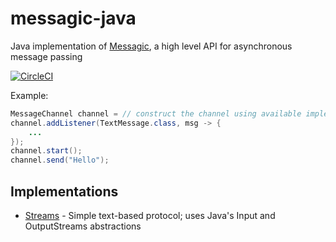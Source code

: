 # messagic-java 
Java implementation of [Messagic](https://github.com/jacekolszak/messagic), a high level API for asynchronous message passing

[![CircleCI](https://circleci.com/gh/jacekolszak/messagic-java.svg?style=svg)](https://circleci.com/gh/jacekolszak/messagic-java)

Example:

```Java
MessageChannel channel = // construct the channel using available implementation 
channel.addListener(TextMessage.class, msg -> {
    ...
});
channel.start();
channel.send("Hello");
```

## Implementations

+ [Streams](implementations/stream) - Simple text-based protocol; uses Java's Input and OutputStreams abstractions